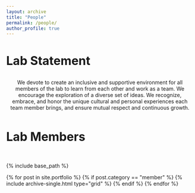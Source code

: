 ```yaml
---
layout: archive
title: "People"
permalink: /people/
author_profile: true
---
```


<div class="row" style="margin-bottom: 50px;">
  <div class="col-md-12 text-center">
    <h1 style="font-size: 2rem; font-weight: bold; margin-bottom: 30px;">Lab Statement</h1>
  </div>
  <div class="col-md-12">
    <p style="text-align: center; max-width: 900px; margin: 0 auto;">
      We devote to create an inclusive and supportive environment for all members of the lab to learn from each other and work as a team. 
      We encourage the exploration of a diverse set of ideas. We recognize, embrace, and honor the unique cultural and personal experiences each team member brings, and ensure mutual respect and continuous growth.
    </p>
  </div>
</div>

<h1 class="text-center" style="font-size: 2rem; margin-bottom: 50px;">Lab Members</h1>

{% include base_path %}

<div class="grid__wrapper">
  {% for post in site.portfolio %}
    {% if post.category == "member" %}
      {% include archive-single.html type="grid" %}
    {% endif %}
  {% endfor %}
</div>

<!--
<h1 class="text-center" style="font-size: 2rem; margin: 50px 0;">Lab Alumni</h1>

<div class="grid__wrapper">
  {% for post in site.portfolio %}
    {% if post.category == "alumni" %}
      {% include archive-single.html type="grid" %}
    {% endif %}
  {% endfor %}
</div>
-->

